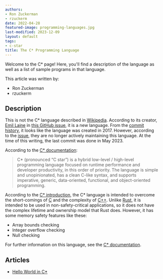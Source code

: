 ```yaml
---
authors:
- Ron Zuckerman
- rzuckerm
date: 2022-04-28
featured-image: programming-languages.jpg
last-modified: 2023-12-09
layout: default
tags:
- c-star
title: The C* Programming Language
---
```


Welcome to the C\* page! Here, you'll find a description of the language as well as a list of sample programs in that language.

This article was written by:

- Ron Zuckerman
- rzuckerm

## Description

This is not the C* language described in [Wikipedia][1]. According to its
creator, [Emil Laine][2] in [this GitHub issue][3], it is a new language.
From the [commit history][4], it looks like the language was created in 2017.
However, according to the [issue][3], they are no longer actively maintaining
this language. At the time of this writing, the last commit was done in May
2023.

According to the [C* documentation][5]:

> C* (pronounced “C star”) is a hybrid low-level / high-level programming language
  focused on runtime performance and developer productivity, in this order of priority.
  The language is simple and unopinionated, has a clean C-like syntax, and supports
  imperative, generic, data-oriented, functional, and object-oriented programming.

According to the [C* introduction][6], the C* language is intended to overcome the
short-comings of [C][7] and the complexity of [C++][8]. Unlike [Rust][9], it is intended
to be used in non-safety-critical applications, so it does not have the complex
lifetime and ownership model that Rust does. However, it has some memory safety
features like these:

- Array bounds checking
- Integer overflow checking
- Null checking

For further information on this language, see the [C* documentation][5].

[1]: https://en.wikipedia.org/wiki/C*
[2]: https://github.com/emlai
[3]: https://github.com/cx-language/cx/issues/77
[4]: https://github.com/cx-language/cx/commits/main
[5]: https://cx-language.github.io/
[6]: https://cx-language.github.io/introduction
[7]: https://en.wikipedia.org/wiki/C_(programming_language)
[8]: https://en.wikipedia.org/wiki/C%2B%2B
[9]: https://en.wikipedia.org/wiki/Rust_(programming_language)


## Articles

- [Hello World in C\*](https://sampleprograms.io/projects/hello-world/c-star)